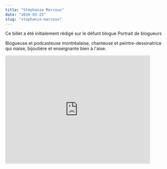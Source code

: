 ```yaml
---
title: "Stéphanie Marcoux"
date: "2010-03-25"
slug: "stephanie-marcoux"
---
```


Ce billet a été initialement rédigé sur le défunt blogue Portrait de blogueurs

Blogueuse et podcasteuse montréalaise, chanteuse et peintre-dessinatrice qui niaise, bijoutière et enseignante bien à l'aise.

<iframe width="459" height="344" src="https://www.youtube.com/embed/uIGNP9Ofnaw?feature=oembed" frameborder="0" allowfullscreen></iframe>
